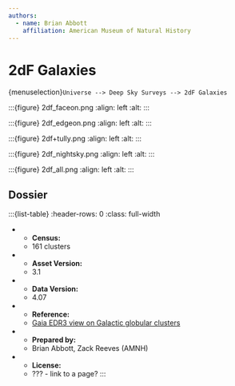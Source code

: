 ```yaml
---
authors:
  - name: Brian Abbott
    affiliation: American Museum of Natural History
---
```



# 2dF Galaxies

{menuselection}`Universe --> Deep Sky Surveys --> 2dF Galaxies`




:::{figure} 2df_faceon.png
:align: left
:alt: 
:::



:::{figure} 2df_edgeon.png
:align: left
:alt: 
:::


:::{figure} 2df+tully.png
:align: left
:alt: 
:::


:::{figure} 2df_nightsky.png
:align: left
:alt: 
:::


:::{figure} 2df_all.png
:align: left
:alt: 
:::






## Dossier
:::{list-table}
:header-rows: 0
:class: full-width

* - **Census:**
  - 161 clusters
* - **Asset Version:**
  - 3.1
* - **Data Version:**
  - 4.07
* - **Reference:**
  - [Gaia EDR3 view on Galactic globular clusters](https://doi.org/10.1093/mnras/stab1475)
* - **Prepared by:**
  - Brian Abbott, Zack Reeves (AMNH)
* - **License:**
  - ??? - link to a page?
:::